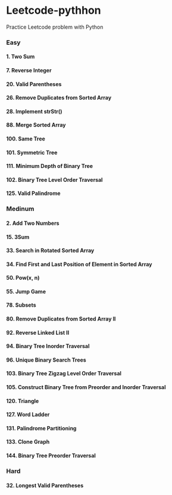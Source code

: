 # Leetcode-pythhon

Practice Leetcode problem with Python

### Easy

#### 1. Two Sum

#### 7. Reverse Integer

#### 20. Valid Parentheses

#### 26. Remove Duplicates from Sorted Array

#### 28. Implement strStr()

#### 88. Merge Sorted Array

#### 100. Same Tree

#### 101. Symmetric Tree

#### 111. Minimum Depth of Binary Tree

#### 102. Binary Tree Level Order Traversal

#### 125. Valid Palindrome

### Medinum

#### 2. Add Two Numbers

#### 15. 3Sum

#### 33. Search in Rotated Sorted Array

#### 34. Find First and Last Position of Element in Sorted Array

#### 50. Pow(x, n)

#### 55. Jump Game

#### 78. Subsets

#### 80. Remove Duplicates from Sorted Array II

#### 92. Reverse Linked List II

#### 94. Binary Tree Inorder Traversal

#### 96. Unique Binary Search Trees

#### 103. Binary Tree Zigzag Level Order Traversal

#### 105. Construct Binary Tree from Preorder and Inorder Traversal

#### 120. Triangle

#### 127. Word Ladder

#### 131. Palindrome Partitioning

#### 133. Clone Graph

#### 144. Binary Tree Preorder Traversal

### Hard

#### 32. Longest Valid Parentheses
